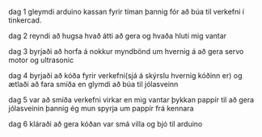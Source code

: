 dag 1 gleymdi arduino kassan fyrir tíman þannig fór að búa til verkefni í tinkercad.

dag 2 reyndi að hugsa hvað átti að gera og hvaða hluti mig vantar

dag 3 byrjaði að horfa á nokkur myndbönd um hvernig á að gera servo motor og ultrasonic 

dag 4 byrjaði að kóða fyrir verkefni(sjá á skýrslu hvernig kóðinn er) og ætlaði að fara smíða en glymdi að búa til jólasveinn

dag 5 var að smíða verkefni virkar en mig vantar þykkan pappír til að gera jólasveinin þannig ég mun spyrja um pappír frá kennara

dag 6 kláraði að gera kóðan var smá villa og bjó til arduino
